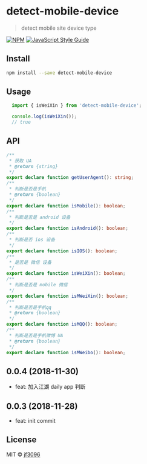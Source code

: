 # detect-mobile-device

> detect mobile site device type

[![NPM](https://img.shields.io/npm/v/detect-mobile-device.svg)](https://www.npmjs.com/package/detect-mobile-device) [![JavaScript Style Guide](https://img.shields.io/badge/code_style-standard-brightgreen.svg)](https://standardjs.com)

## Install

```bash
npm install --save detect-mobile-device
```

## Usage

```javascript
  import { isWeiXin } from 'detect-mobile-device';

  console.log(isWeiXin());
  // true
```

## API

```typescript
/**
 * 获取 UA
 * @return {string}
 */
export declare function getUserAgent(): string;
/**
 * 判断是否是手机
 * @return {boolean}
 */
export declare function isMobile(): boolean;
/**
 * 判断是否是 android 设备
 */
export declare function isAndroid(): boolean;
/**
 * 判断是否 ios 设备
 */
export declare function isIOS(): boolean;
/**
 * 是否是 微信 设备
 */
export declare function isWeiXin(): boolean;
/**
 * 判断是否是 mobile 微信
 */
export declare function isMWeiXin(): boolean;
/**
 * 判断是否是手机qq
 * @return {boolean}
 */
export declare function isMQQ(): boolean;
/**
 * 判断是否是手机微博 UA
 * @return {boolean}
 */
export declare function isMWeibo(): boolean;
```

## 0.0.4 (2018-11-30)
* feat: 加入江湖 daily app 判断

## 0.0.3 (2018-11-28)
* feat: init commit

## License

MIT © [jf3096](https://github.com/jf3096)
